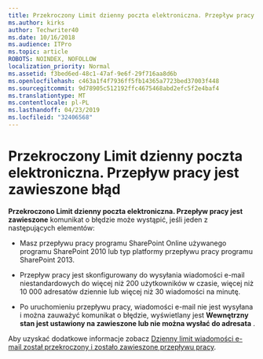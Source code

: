 ```yaml
---
title: Przekroczony Limit dzienny poczta elektroniczna. Przepływ pracy jest zawieszone błąd
ms.author: kirks
author: Techwriter40
ms.date: 10/16/2018
ms.audience: ITPro
ms.topic: article
ROBOTS: NOINDEX, NOFOLLOW
localization_priority: Normal
ms.assetid: f3bed6ed-48c1-47af-9e6f-29f716aa8d6b
ms.openlocfilehash: c463a1f4f7936ff5fb14365a7723bed37003f448
ms.sourcegitcommit: 9d78905c512192ffc4675468abd2efc5f2e4baf4
ms.translationtype: MT
ms.contentlocale: pl-PL
ms.lasthandoff: 04/23/2019
ms.locfileid: "32406568"
---
```

# <a name="daily-email-limit-exceeded-workflow-is-suspended-error"></a>Przekroczony Limit dzienny poczta elektroniczna. Przepływ pracy jest zawieszone błąd

 **Przekroczono Limit dzienny poczta elektroniczna. Przepływ pracy jest zawieszone** komunikat o błędzie może wystąpić, jeśli jeden z następujących elementów: 
  
- Masz przepływu pracy programu SharePoint Online używanego programu SharePoint 2010 lub typ platformy przepływu pracy programu SharePoint 2013.
    
- Przepływ pracy jest skonfigurowany do wysyłania wiadomości e-mail niestandardowych do więcej niż 200 użytkowników w czasie, więcej niż 10 000 adresatów dziennie lub więcej niż 30 wiadomości na minutę.
    
- Po uruchomieniu przepływu pracy, wiadomości e-mail nie jest wysyłana i można zauważyć komunikat o błędzie, wyświetlany jest **Wewnętrzny stan jest ustawiony na zawieszone lub nie można wysłać do adresata** . 
    
Aby uzyskać dodatkowe informacje zobacz [Dzienny limit wiadomości e-mail został przekroczony i zostało zawieszone przepływu pracy](https://go.microsoft.com/fwlink/?Linkid=2031137).
  
